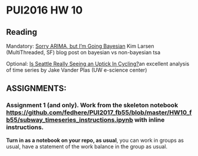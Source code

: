 
# PUI2016 HW 10

## Reading
Mandatory: [Sorry ARIMA, but I’m Going Bayesian](http://multithreaded.stitchfix.com/blog/2016/04/21/forget-arima/) Kim Larsen (MultiThreaded, SF)  blog post on bayesian vs non-bayesian tsa

Optional: [Is Seattle Really Seeing an Uptick In Cycling?](https://jakevdp.github.io/blog/2014/06/10/is-seattle-really-seeing-an-uptick-in-cycling/)an excellent analysis of time series by Jake Vander Plas (UW e-science center)


## ASSIGNMENTS:

### Assignment 1 (and only). Work from the skeleton notebook https://github.com/fedhere/PUI2017_fb55/blob/master/HW10_fb55/subway_timeseries_instructions.ipynb with inline instructions.
**Turn in as a notebook on your repo, as usual**, you can work in groups as usual, have a statement of the work balance in the group as usual.


